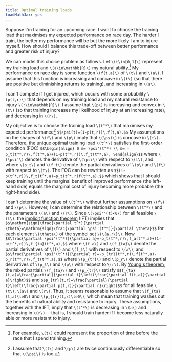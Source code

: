 ```yaml
---
title: Optimal training loads
loadMathJax: yes
---
```


Suppose I'm training for an upcoming race.
I want to choose the training load that maximises my expected performance on race day.
The harder I train, the better my performance will be but the more likely I am to injure myself.
How should I balance this trade-off between better performance and greater risk of injury?

We can model this choice problem as follows.
Let `\(t\in[0,1]\)` represent my training load and `\(a\in\mathbb{R}\)` my natural ability.[^t-interpretation]
My performance on race day is some function `\(f(t,a)\)` of `\(t\)` and `\(a\)`.
I assume that this function is increasing and concave in `\(t\)` (so that there are positive but diminishing returns to training), and increasing in `\(a\)`.

[^t-interpretation]: For example, `\(t\)` could represent the proportion of time before the race that I spend training.

I can't compete if I get injured, which occurs with some probability `\(p(t,r)\)` that depends on my training load and my natural resistance to injury `\(r\in\mathbb{R}\)`.
I assume that `\(p\)` is increasing and convex in `\(t\)` (so that training increases my likelihood of injury at an increasing rate), and decreasing in `\(r\)`.

My objective is to choose the training load `\(t^*\)` that maximises my expected performance[^continuity]
`$$\psi(t)=(1-p(t,r))\,f(t,a).$$`
My assumptions on the shapes of `\(f\)` and `\(p\)` imply that `\(\psi\)` is concave in `\(t\)`.
Therefore, the unique optimal training load `\(t^*\)` satisfies the first-order condition (FOC)
`$$\begin{align}
0
&= \psi'(t^*) \\
&= -p_t(t^*,r)\,f(t^*,a)+(1-p(t^*,r))\,f_t(t^*,a),
\end{align}$$`
where `\(\psi'\)` denotes the derivative of `\(\psi\)` with respect to `\(t\)`, and
where `\(p_t\)` and `\(f_t\)` denote the partial derivatives of `\(p\)` and `\(f\)` with respect to `\(t\)`.
The FOC can be rewritten as
`$$(1-p(t^*,r))\,f_t(t^*,a)=p_t(t^*,r)f(t^*,a),$$`
which shows that I should keep training until the marginal benefit of improved performance (the left-hand side) equals the marginal cost of injury becoming more probable (the right-hand side).

[^continuity]: I assume that `\(f\)` and `\(p\)` are twice continuously differentiable so that `\(\psi\)` is too.

I can't determine the value of `\(t^*\)` without further assumptions on `\(f\)` and `\(p\)`.
However, I can determine the relationship between `\(t^*\)` and the parameters `\(a\)` and `\(r\)`.
Since `\(\psi''(t)<0\)` for all feasible `\(t\)`, the [implicit function theorem](https://en.wikipedia.org/wiki/Implicit_function_theorem) (IFT) implies that
`$$\mathrm{sign}\frac{\partial t^*}{\partial \theta}=\mathrm{sign}\frac{\partial \psi'(t^*)}{\partial \theta}$$`
for each element `\(\theta\)` of the symbol set `\(\{a,r\}\)`.
Now
`$$\frac{\partial \psi'(t^*)}{\partial a}=-p_t(t^*,r)\,f_a(t^*,a)+(1-p(t^*,r))\,f_{ta}(t^*,a),$$`
where `\(f_a\)` and `\(f_{ta}\)` denote the partial derivatives of `\(f\)` and `\(f_t\)` with respect to `\(a\)`, and
`$$\frac{\partial \psi'(t^*)}{\partial r}=-p_{tr}(t^*,r)\,f(t^*,a)-p_r(t^*,r)\,f_t(t^*,a),$$`
where `\(p_{tr}\)` and `\(p_r\)` denote the partial derivatives of `\(p_t\)` and `\(p\)` with respect to `\(r\)`.
By [Young's theorem](https://en.wikipedia.org/wiki/Symmetry_of_second_derivatives), the mixed partials `\(f_{ta}\)` and `\(p_{tr}\)` satisfy
`$$f_{ta}(t,a)=\frac{\partial}{\partial t}\left(\frac{\partial f(t,a)}{\partial a}\right)$$`
and
`$$p_{tr}(t,r)=\frac{\partial}{\partial t}\left(\frac{\partial p(t,r)}{\partial r}\right)$$`
for all feasible `\(t\)`, `\(a\)` and `\(r\)`.
Thus, it seems reasonable to assume that `\(f_{ta}(t,a)\le0\)` and `\(p_{tr}(t,r)\le0\)`, which mean that training washes out the benefits of natural ability and resistance to injury.
These assumptions, together with the IFT, imply that `\(t^*\)` is decreasing in `\(a\)` and increasing in `\(r\)`---that is, I should train harder if I become less naturally able or more resistant to injury.
